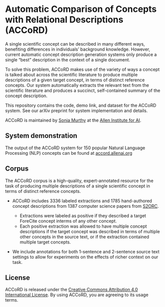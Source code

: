 # Automatic Comparison of Concepts with Relational Descriptions (ACCoRD)

A single scientific concept can be described in many different ways, benefiting differences in individuals’ background knowledge. However, current automatic concept description generation systems only produce a single “best” description in the context of a single document.

To solve this problem, ACCoRD makes use of the variety of ways a concept is talked about across the scientific literature to produce multiple descriptions of a given target concept, in terms of distinct reference concepts. Our system automatically extracts the relevant text from the scientific literature and produces a succinct, self-contained summary of the concept description.

This repository contains the code, demo link, and dataset for the ACCoRD system. See our arXiv preprint for system implementation and details.

ACCoRD is maintained by [Sonia Murthy](https://github.com/skmur) at the [Allen Institute for AI](https://allenai.org/).

## System demonstration

The output of the ACCoRD system for 150 popular Natural Language Processing (NLP) concepts can be found at [accord.allenai.org](https://accord.allenai.org/)

## Corpus

The ACCoRD corpus is a high-quality, expert-annotated resource for the task of producing multiple descriptions of a single scientific concept in terms of distinct reference concepts.

* ACCoRD includes 3336 labeled extractions and 1785 hand-authored concept descriptions from 1387 computer science papers from [S2ORC](https://github.com/allenai/s2orc).
    * Extractions were labeled as positive if they described a target ForeCite concept interms of any other concept.
    * Each positive extraction was allowed to have multiple concept descriptions if the target concept was described in terms of multiple other concepts in the source text, or if the extraction contained multiple target concepts.

* We include annotations for both 1-sentence and 2-sentence source text settings to allow for experiments on the effects of richer context on our task.

## License

ACCoRD is released under the [Creative Commons Attribution 4.0 International License](https://creativecommons.org/licenses/by/4.0/legalcode). By using ACCoRD, you are agreeing to its usage terms.
